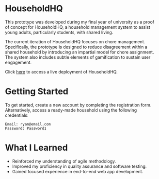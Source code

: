 # HouseholdHQ

This prototype was developed during my final year of university as a proof of concept for HouseholdHQ, a household management system to assist young adults, particularly students, with shared living.

The current iteration of HouseholdHQ focuses on chore management. Specifically, the prototype is designed to reduce disagreement within a shared household by introducing an impartial model for chore assignment. The system also includes subtle elements of gamification to sustain user engagement.

Click [here](https://householdhq.up.railway.app/) to access a live deployment of HouseholdHQ.

# Getting Started

To get started, create a new account by completing the registration form. Alternatively, access a ready-made household using the following credentials:

```
Email: ryan@email.com
Password: Password1
```

# What I Learned

- Reinforced my understanding of agile methodology.
- Improved my proficiency in quality assurance and software testing.
- Gained focused experience in end-to-end web app development.
